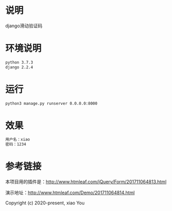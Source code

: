 # 说明
django滑动验证码

# 环境说明
```bash
python 3.7.3
django 2.2.4
```

# 运行
```bash
python3 manage.py runserver 0.0.0.0:8000
```

# 效果
```bash
用户名：xiao
密码：1234
```



# 参考链接
本项目用的插件是：http://www.htmleaf.com/jQuery/Form/201711064813.html

演示地址：http://www.htmleaf.com/Demo/201711064814.html

Copyright (c) 2020-present, xiao You
